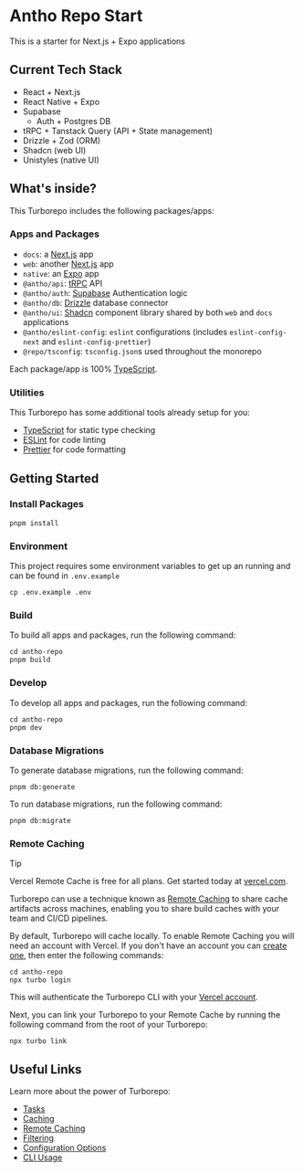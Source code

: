 # Antho Repo Start

This is a starter for Next.js + Expo applications

## Current Tech Stack

- React + Next.js
- React Native + Expo
- Supabase
  - Auth + Postgres DB
- tRPC + Tanstack Query (API + State management)
- Drizzle + Zod (ORM)
- Shadcn (web UI)
- Unistyles (native UI)

## What's inside?

This Turborepo includes the following packages/apps:

### Apps and Packages

- `docs`: a [Next.js](https://nextjs.org/) app
- `web`: another [Next.js](https://nextjs.org/) app
- `native`: an [Expo](https://expo.dev/) app
- `@antho/api`: [tRPC](https://trpc.io/) API
- `@antho/auth`: [Supabase](https://supabase.com/docs/guides/auth) Authentication logic
- `@antho/db`: [Drizzle](https://orm.drizzle.team/) database connector
- `@antho/ui`: [Shadcn](https://ui.shadcn.com/) component library shared by both `web` and `docs` applications
- `@antho/eslint-config`: `eslint` configurations (includes `eslint-config-next` and `eslint-config-prettier`)
- `@repo/tsconfig`: `tsconfig.json`s used throughout the monorepo

Each package/app is 100% [TypeScript](https://www.typescriptlang.org/).

### Utilities

This Turborepo has some additional tools already setup for you:

- [TypeScript](https://www.typescriptlang.org/) for static type checking
- [ESLint](https://eslint.org/) for code linting
- [Prettier](https://prettier.io) for code formatting

## Getting Started

### Install Packages

```
pnpm install
```

### Environment

This project requires some environment variables to get up an running and can be found in `.env.example`

```
cp .env.example .env
```

### Build

To build all apps and packages, run the following command:

```
cd antho-repo
pnpm build
```

### Develop

To develop all apps and packages, run the following command:

```
cd antho-repo
pnpm dev
```

### Database Migrations

To generate database migrations, run the following command:

```
pnpm db:generate
```

To run database migrations, run the following command:

```
pnpm db:migrate
```

### Remote Caching

> [!TIP]
> Vercel Remote Cache is free for all plans. Get started today at [vercel.com](https://vercel.com/signup?/signup?utm_source=remote-cache-sdk&utm_campaign=free_remote_cache).

Turborepo can use a technique known as [Remote Caching](https://turbo.build/repo/docs/core-concepts/remote-caching) to share cache artifacts across machines, enabling you to share build caches with your team and CI/CD pipelines.

By default, Turborepo will cache locally. To enable Remote Caching you will need an account with Vercel. If you don't have an account you can [create one](https://vercel.com/signup?utm_source=turborepo-examples), then enter the following commands:

```
cd antho-repo
npx turbo login
```

This will authenticate the Turborepo CLI with your [Vercel account](https://vercel.com/docs/concepts/personal-accounts/overview).

Next, you can link your Turborepo to your Remote Cache by running the following command from the root of your Turborepo:

```
npx turbo link
```

## Useful Links

Learn more about the power of Turborepo:

- [Tasks](https://turbo.build/repo/docs/core-concepts/monorepos/running-tasks)
- [Caching](https://turbo.build/repo/docs/core-concepts/caching)
- [Remote Caching](https://turbo.build/repo/docs/core-concepts/remote-caching)
- [Filtering](https://turbo.build/repo/docs/core-concepts/monorepos/filtering)
- [Configuration Options](https://turbo.build/repo/docs/reference/configuration)
- [CLI Usage](https://turbo.build/repo/docs/reference/command-line-reference)
